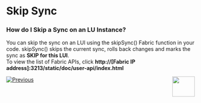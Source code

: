 # Skip Sync

### How do I Skip a Sync on an LU Instance?
You can skip the sync on an LUI using the skipSync() Fabric  function in your code.
skipSync() skips the current sync, rolls back changes and marks the sync as **SKIP for this LUI**.  
To view the list of Fabric APIs, click **http://[Fabric IP address]:3213/static/doc/user-api/index.html**


[![Previous](https://k2vacademy.s3.amazonaws.com/General/Previous.png)](https://github.com/k2view-academy/K2View-Academy/wiki/Sync-Timeout)[<img align="right" width="60" height="54" src="https://k2vacademy.s3.amazonaws.com/General/Next.png">](https://github.com/k2view-academy/K2View-Academy/wiki/Sync-Behavior---Summary-Table)
